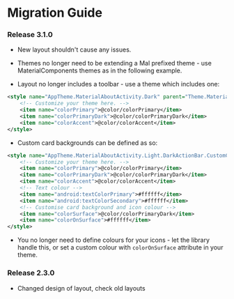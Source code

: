 # Migration Guide

### Release 3.1.0

* New layout shouldn't cause any issues.

* Themes no longer need to be extending a Mal prefixed theme - use MaterialComponents themes as in the following example.

* Layout no longer includes a toolbar - use a theme which includes one:

```xml
<style name="AppTheme.MaterialAboutActivity.Dark" parent="Theme.MaterialComponents">
    <!-- Customize your theme here. -->
    <item name="colorPrimary">@color/colorPrimary</item>
    <item name="colorPrimaryDark">@color/colorPrimaryDark</item>
    <item name="colorAccent">@color/colorAccent</item>
</style>
```

* Custom card backgrounds can be defined as so:

```xml
<style name="AppTheme.MaterialAboutActivity.Light.DarkActionBar.CustomCardView" parent="Theme.MaterialComponents.Light.DarkActionBar">
    <!-- Customize your theme here. -->
    <item name="colorPrimary">@color/colorPrimary</item>
    <item name="colorPrimaryDark">@color/colorPrimaryDark</item>
    <item name="colorAccent">@color/colorAccent</item>
    <!-- Text colour -->
    <item name="android:textColorPrimary">#ffffff</item>
    <item name="android:textColorSecondary">#ffffff</item>
    <!-- Customise card background and icon colour -->
    <item name="colorSurface">@color/colorPrimaryDark</item>
    <item name="colorOnSurface">#ffffff</item>
</style>
```

* You no longer need to define colours for your icons - let the library handle this, or set a custom colour with `colorOnSurface` attribute in your theme.



### Release 2.3.0

* Changed design of layout, check old layouts